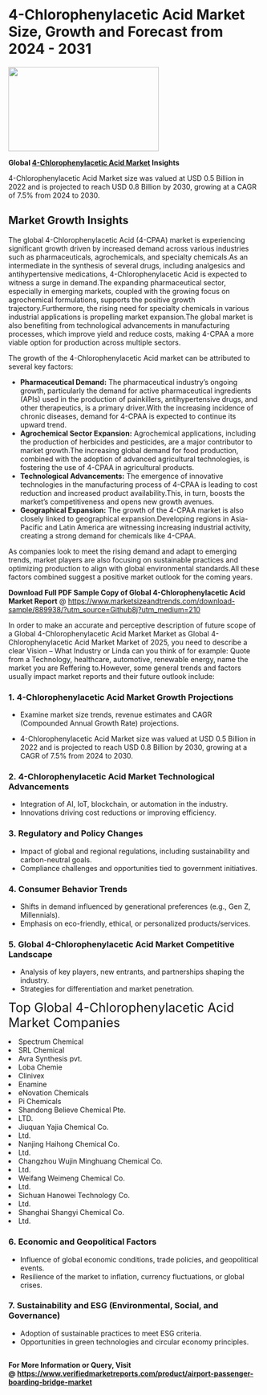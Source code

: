 <H1>4-Chlorophenylacetic Acid Market Size, Growth and Forecast from 2024 - 2031</H1><img class="aligncenter size-medium wp-image-584254" src="https://thirdeyenews.in/wp-content/uploads/2024/09/Global-Market-Research-300x168.jpeg" alt="" width="300" height="168" /><p><strong>Global&nbsp;<a href="https://www.marketsizeandtrends.com/download-sample/889938/?utm_source=Github8j?utm_medium=210">4-Chlorophenylacetic Acid Market</a> Insights</strong></p><p>4-Chlorophenylacetic Acid Market size was valued at USD 0.5 Billion in 2022 and is projected to reach USD 0.8 Billion by 2030, growing at a CAGR of 7.5% from 2024 to 2030.</p><p><h2>Market Growth Insights</h2> <p>The global 4-Chlorophenylacetic Acid (4-CPAA) market is experiencing significant growth driven by increased demand across various industries such as pharmaceuticals, agrochemicals, and specialty chemicals.As an intermediate in the synthesis of several drugs, including analgesics and antihypertensive medications, 4-Chlorophenylacetic Acid is expected to witness a surge in demand.The expanding pharmaceutical sector, especially in emerging markets, coupled with the growing focus on agrochemical formulations, supports the positive growth trajectory.Furthermore, the rising need for specialty chemicals in various industrial applications is propelling market expansion.The global market is also benefiting from technological advancements in manufacturing processes, which improve yield and reduce costs, making 4-CPAA a more viable option for production across multiple sectors.</p> <p>The growth of the 4-Chlorophenylacetic Acid market can be attributed to several key factors:</p> <ul> <li><strong>Pharmaceutical Demand:</strong> The pharmaceutical industry’s ongoing growth, particularly the demand for active pharmaceutical ingredients (APIs) used in the production of painkillers, antihypertensive drugs, and other therapeutics, is a primary driver.With the increasing incidence of chronic diseases, demand for 4-CPAA is expected to continue its upward trend.</li> <li><strong>Agrochemical Sector Expansion:</strong> Agrochemical applications, including the production of herbicides and pesticides, are a major contributor to market growth.The increasing global demand for food production, combined with the adoption of advanced agricultural technologies, is fostering the use of 4-CPAA in agricultural products.</li> <li><strong>Technological Advancements:</strong> The emergence of innovative technologies in the manufacturing process of 4-CPAA is leading to cost reduction and increased product availability.This, in turn, boosts the market’s competitiveness and opens new growth avenues.</li> <li><strong>Geographical Expansion:</strong> The growth of the 4-CPAA market is also closely linked to geographical expansion.Developing regions in Asia-Pacific and Latin America are witnessing increasing industrial activity, creating a strong demand for chemicals like 4-CPAA.</li> </ul> <p>As companies look to meet the rising demand and adapt to emerging trends, market players are also focusing on sustainable practices and optimizing production to align with global environmental standards.All these factors combined suggest a positive market outlook for the coming years.</p> <p><span class=""><strong>Download Full PDF Sample Copy of Global 4-Chlorophenylacetic Acid Market Report</strong> @ <a href="https://www.marketsizeandtrends.com/download-sample/889938/?utm_source=Github8j?utm_medium=210" target="_blank">https://www.marketsizeandtrends.com/download-sample/889938/?utm_source=Github8j?utm_medium=210</a></span></p><p>In order to make an accurate and perceptive description of future scope of a Global&nbsp;4-Chlorophenylacetic Acid Market Market as Global&nbsp;4-Chlorophenylacetic Acid Market Market of 2025, you need to describe a clear Vision &ndash; What Industry or Linda can you think of for example: Quote from a Technology, healthcare, automotive, renewable energy, name the market you are Reffering to.However, some general trends and factors usually impact market reports and their future outlook include:</p><h3>1.&nbsp;<strong>4-Chlorophenylacetic Acid Market Growth Projections</strong></h3><ul><li>Examine market size trends, revenue estimates and CAGR (Compounded Annual Growth Rate) projections.</li><li><p>4-Chlorophenylacetic Acid Market size was valued at USD 0.5 Billion in 2022 and is projected to reach USD 0.8 Billion by 2030, growing at a CAGR of 7.5% from 2024 to 2030.</p></li></ul><h3>2.&nbsp;<strong>4-Chlorophenylacetic Acid Market Technological Advancements</strong></h3><ul><li>Integration of AI, IoT, blockchain, or automation in the industry.</li><li>Innovations driving cost reductions or improving efficiency.</li></ul><h3>3.&nbsp;<strong>Regulatory and Policy Changes</strong></h3><ul><li>Impact of global and regional regulations, including sustainability and carbon-neutral goals.</li><li>Compliance challenges and opportunities tied to government initiatives.</li></ul><h3>4.&nbsp;<strong>Consumer Behavior Trends</strong></h3><ul><li>Shifts in demand influenced by generational preferences (e.g., Gen Z, Millennials).</li><li>Emphasis on eco-friendly, ethical, or personalized products/services.</li></ul><h3>5.&nbsp;<strong>Global 4-Chlorophenylacetic Acid Market Competitive Landscape</strong></h3><ul><li>Analysis of key players, new entrants, and partnerships shaping the industry.</li><li>Strategies for differentiation and market penetration.</li></ul><p data-pm-slice="1 1 []"><span style="color: inherit; font-family: inherit; font-size: 25px;">Top Global 4-Chlorophenylacetic Acid Market Companies</span></p><div class="" data-test-id=""><p><li>Spectrum Chemical</li><li> SRL Chemical</li><li> Avra Synthesis pvt.</li><li> Loba Chemie</li><li> Clinivex</li><li> Enamine</li><li> eNovation Chemicals</li><li> Pi Chemicals</li><li> Shandong Believe Chemical Pte.</li><li> LTD.</li><li> Jiuquan Yajia Chemical Co.</li><li> Ltd.</li><li> Nanjing Haihong Chemical Co.</li><li> Ltd.</li><li> Changzhou Wujin Minghuang Chemical Co.</li><li> Ltd.</li><li> Weifang Weimeng Chemical Co.</li><li> Ltd.</li><li> Sichuan Hanowei Technology Co.</li><li> Ltd.</li><li> Shanghai Shangyi Chemical Co.</li><li> Ltd.</li></p></div><h3>6.&nbsp;<strong>Economic and Geopolitical Factors</strong></h3><ul><li>Influence of global economic conditions, trade policies, and geopolitical events.</li><li>Resilience of the market to inflation, currency fluctuations, or global crises.</li></ul><h3>7.&nbsp;<strong>Sustainability and ESG (Environmental, Social, and Governance)</strong></h3><ul><li>Adoption of sustainable practices to meet ESG criteria.</li><li>Opportunities in green technologies and circular economy principles.</li></ul><h2><strong style="font-size: 14px;">For More Information or Query, Visit @&nbsp;</strong><a style="background-color: #ffffff; font-size: 14px;" href="https://www.marketsizeandtrends.com/report/4-chlorophenylacetic-acid-market/" target="_blank">https://www.verifiedmarketreports.com/product/airport-passenger-boarding-bridge-market</a></h2>